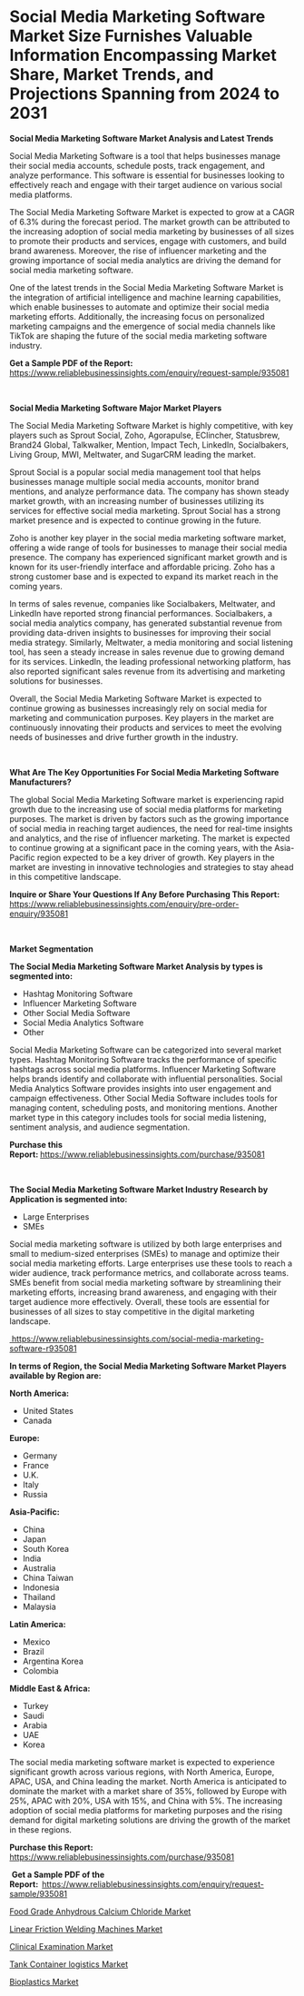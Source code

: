 <p><h1>Social Media Marketing Software Market Size Furnishes Valuable Information Encompassing Market Share, Market Trends, and Projections Spanning from 2024 to 2031</h1></p><p><strong>Social Media Marketing Software Market Analysis and Latest Trends</strong></p>
<p><p>Social Media Marketing Software is a tool that helps businesses manage their social media accounts, schedule posts, track engagement, and analyze performance. This software is essential for businesses looking to effectively reach and engage with their target audience on various social media platforms.</p><p>The Social Media Marketing Software Market is expected to grow at a CAGR of 6.3% during the forecast period. The market growth can be attributed to the increasing adoption of social media marketing by businesses of all sizes to promote their products and services, engage with customers, and build brand awareness. Moreover, the rise of influencer marketing and the growing importance of social media analytics are driving the demand for social media marketing software.</p><p>One of the latest trends in the Social Media Marketing Software Market is the integration of artificial intelligence and machine learning capabilities, which enable businesses to automate and optimize their social media marketing efforts. Additionally, the increasing focus on personalized marketing campaigns and the emergence of social media channels like TikTok are shaping the future of the social media marketing software industry.</p></p>
<p><strong>Get a Sample PDF of the Report:&nbsp;</strong> <a href="https://www.reliablebusinessinsights.com/enquiry/request-sample/935081">https://www.reliablebusinessinsights.com/enquiry/request-sample/935081</a></p>
<p>&nbsp;</p>
<p><strong>Social Media Marketing Software Major Market Players</strong></p>
<p><p>The Social Media Marketing Software Market is highly competitive, with key players such as Sprout Social, Zoho, Agorapulse, EClincher, Statusbrew, Brand24 Global, Talkwalker, Mention, Impact Tech, LinkedIn, Socialbakers, Living Group, MWI, Meltwater, and SugarCRM leading the market. </p><p>Sprout Social is a popular social media management tool that helps businesses manage multiple social media accounts, monitor brand mentions, and analyze performance data. The company has shown steady market growth, with an increasing number of businesses utilizing its services for effective social media marketing. Sprout Social has a strong market presence and is expected to continue growing in the future.</p><p>Zoho is another key player in the social media marketing software market, offering a wide range of tools for businesses to manage their social media presence. The company has experienced significant market growth and is known for its user-friendly interface and affordable pricing. Zoho has a strong customer base and is expected to expand its market reach in the coming years.</p><p>In terms of sales revenue, companies like Socialbakers, Meltwater, and LinkedIn have reported strong financial performances. Socialbakers, a social media analytics company, has generated substantial revenue from providing data-driven insights to businesses for improving their social media strategy. Similarly, Meltwater, a media monitoring and social listening tool, has seen a steady increase in sales revenue due to growing demand for its services. LinkedIn, the leading professional networking platform, has also reported significant sales revenue from its advertising and marketing solutions for businesses.</p><p>Overall, the Social Media Marketing Software Market is expected to continue growing as businesses increasingly rely on social media for marketing and communication purposes. Key players in the market are continuously innovating their products and services to meet the evolving needs of businesses and drive further growth in the industry.</p></p>
<p>&nbsp;</p>
<p><strong>What Are The Key Opportunities For Social Media Marketing Software Manufacturers?</strong></p>
<p><p>The global Social Media Marketing Software market is experiencing rapid growth due to the increasing use of social media platforms for marketing purposes. The market is driven by factors such as the growing importance of social media in reaching target audiences, the need for real-time insights and analytics, and the rise of influencer marketing. The market is expected to continue growing at a significant pace in the coming years, with the Asia-Pacific region expected to be a key driver of growth. Key players in the market are investing in innovative technologies and strategies to stay ahead in this competitive landscape.</p></p>
<p><strong>Inquire or Share Your Questions If Any Before Purchasing This Report:</strong> <a href="https://www.reliablebusinessinsights.com/enquiry/pre-order-enquiry/935081">https://www.reliablebusinessinsights.com/enquiry/pre-order-enquiry/935081</a></p>
<p>&nbsp;</p>
<p><strong>Market Segmentation</strong></p>
<p><strong>The Social Media Marketing Software Market Analysis by types is segmented into:</strong></p>
<p><ul><li>Hashtag Monitoring Software</li><li>Influencer Marketing Software</li><li>Other Social Media Software</li><li>Social Media Analytics Software</li><li>Other</li></ul></p>
<p><p>Social Media Marketing Software can be categorized into several market types. Hashtag Monitoring Software tracks the performance of specific hashtags across social media platforms. Influencer Marketing Software helps brands identify and collaborate with influential personalities. Social Media Analytics Software provides insights into user engagement and campaign effectiveness. Other Social Media Software includes tools for managing content, scheduling posts, and monitoring mentions. Another market type in this category includes tools for social media listening, sentiment analysis, and audience segmentation.</p></p>
<p><strong>Purchase this Report:&nbsp;</strong><a href="https://www.reliablebusinessinsights.com/purchase/935081">https://www.reliablebusinessinsights.com/purchase/935081</a></p>
<p>&nbsp;</p>
<p><strong>The Social Media Marketing Software Market Industry Research by Application is segmented into:</strong></p>
<p><ul><li>Large Enterprises</li><li>SMEs</li></ul></p>
<p><p>Social media marketing software is utilized by both large enterprises and small to medium-sized enterprises (SMEs) to manage and optimize their social media marketing efforts. Large enterprises use these tools to reach a wider audience, track performance metrics, and collaborate across teams. SMEs benefit from social media marketing software by streamlining their marketing efforts, increasing brand awareness, and engaging with their target audience more effectively. Overall, these tools are essential for businesses of all sizes to stay competitive in the digital marketing landscape.</p></p>
<p><a href="https://www.reliablebusinessinsights.com/social-media-marketing-software-r935081">&nbsp;https://www.reliablebusinessinsights.com/social-media-marketing-software-r935081</a></p>
<p><strong>In terms of Region, the Social Media Marketing Software Market Players available by Region are:</strong></p>
<p>
    <p> <strong> North America: </strong>
        <ul>
            <li>United States</li>
            <li>Canada</li>
        </ul>
        </p> 
    <p> <strong> Europe: </strong>
        <ul>
            <li>Germany</li>
            <li>France</li>
            <li>U.K.</li>
            <li>Italy</li>
            <li>Russia</li>
        </ul>
        </p> 
    <p> <strong> Asia-Pacific: </strong>
        <ul>
            <li>China</li>
            <li>Japan</li>
            <li>South Korea</li>
            <li>India</li>
            <li>Australia</li>
            <li>China Taiwan</li>
            <li>Indonesia</li>
            <li>Thailand</li>
            <li>Malaysia</li>
        </ul>
        </p> 
    <p> <strong> Latin America: </strong>
        <ul>
            <li>Mexico</li>
            <li>Brazil</li>
            <li>Argentina Korea</li>
            <li>Colombia</li>
        </ul>
        </p> 
    <p> <strong> Middle East & Africa: </strong>
        <ul>
            <li>Turkey</li>
            <li>Saudi</li>
            <li>Arabia</li>
            <li>UAE</li>
            <li>Korea</li>
        </ul>
    </p>
    </p>
<p><p>The social media marketing software market is expected to experience significant growth across various regions, with North America, Europe, APAC, USA, and China leading the market. North America is anticipated to dominate the market with a market share of 35%, followed by Europe with 25%, APAC with 20%, USA with 15%, and China with 5%. The increasing adoption of social media platforms for marketing purposes and the rising demand for digital marketing solutions are driving the growth of the market in these regions.</p></p>
<p><strong>Purchase this Report: </strong><a href="https://www.reliablebusinessinsights.com/purchase/935081">https://www.reliablebusinessinsights.com/purchase/935081</a></p>
<p>&nbsp;<strong>Get a Sample PDF of the Report:&nbsp;&nbsp;</strong><a href="https://www.reliablebusinessinsights.com/enquiry/request-sample/935081">https://www.reliablebusinessinsights.com/enquiry/request-sample/935081</a></p>
<p><strong></strong></p>
<p><p><a href="https://www.linkedin.com/pulse/global-food-grade-anhydrous-calcium-chloride-market-sector-types-cemfc?trackingId=%2FMP7YzeKTTiLY02SHYuHUw%3D%3D">Food Grade Anhydrous Calcium Chloride Market</a></p><p><a href="https://github.com/lizaRempel/Market-Research-Report-List-1/blob/main/linear-friction-welding-machines-market.md">Linear Friction Welding Machines Market</a></p><p><a href="https://github.com/dringals/Market-Research-Report-List-5/blob/main/clinical-examination-market.md">Clinical Examination Market</a></p><p><a href="https://github.com/lbird53714/Market-Research-Report-List-5/blob/main/tank-container-logistics-market.md">Tank Container logistics Market</a></p><p><a href="https://github.com/ohumlzho95/Market-Research-Report-List-1/blob/main/bioplastics-market.md">Bioplastics Market</a></p></p>